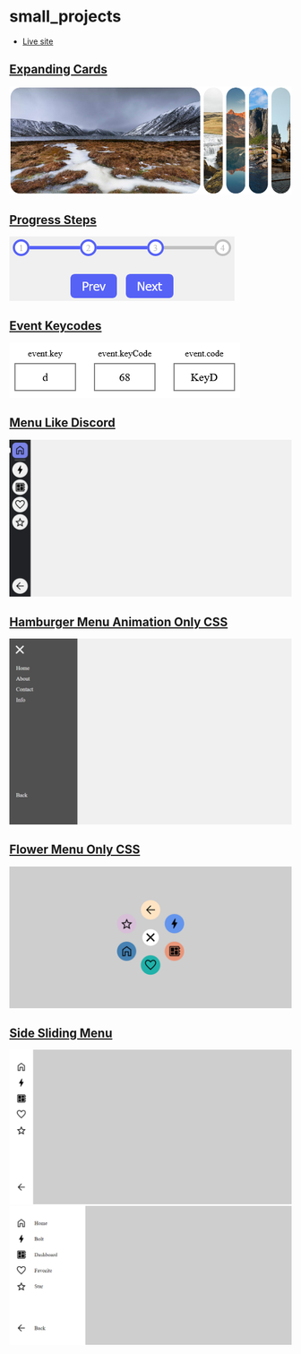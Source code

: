 # small_projects

- [Live site](https://jeda777.github.io/small_projects/)

## [Expanding Cards](https://jeda777.github.io/small_projects/Expanding%20Cards/index.html)

![](./Screenshots/ExpandingCards.png)

## [Progress Steps](https://jeda777.github.io/small_projects/Progress%20Steps/index.html)

![](./Screenshots/ProgressSteps.png)

## [Event Keycodes](https://jeda777.github.io/small_projects/Event%20Keycodes/index.html)

![](./Screenshots/EventKeycodes.png)

## [Menu Like Discord](https://jeda777.github.io/small_projects/Menu%20Like%20Discord/index.html)

![](./Screenshots/DiscordLikeMenu.png)

## [Hamburger Menu Animation Only CSS](https://jeda777.github.io/small_projects/Hamburger%20Menu%20Animation/index.html)

![](./Screenshots/HamburgerMenuAnimation.png)

## [Flower Menu Only CSS](https://jeda777.github.io/small_projects/Flower%20Menu/index.html)

![](./Screenshots/FlowerMenu.png)

## [Side Sliding Menu](https://jeda777.github.io/small_projects/Side%20Sliding%20Menu/index.html)

![](./Screenshots/SideSlidingMenu1.png)
![](./Screenshots/SideSlidingMenu2.png)
